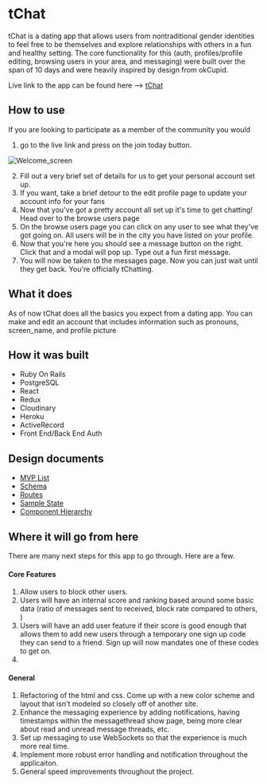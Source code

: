 # tChat

tChat is a dating app that allows users from nontraditional gender identities
to feel free to be themselves and explore relationships with others in a fun
and healthy setting. The core functionality for this (auth, profiles/profile editing,
browsing users in your area, and messaging) were built over the span of 10 days and
were heavily inspired by design from okCupid.

Live link to the app can be found here --> [tChat](http://www.tchat.lgbt)

## How to use

If you are looking to participate as a member of the community you would

1. go to the live link and press on the join today button.

![Welcome_screen](http://res.cloudinary.com/dyv6nxcqz/image/upload/v1523652971/Screen_Shot_2018-04-13_at_1.55.46_PM.png)

2. Fill out a very brief set of details for us to get your personal account set up.
3. If you want, take a brief detour to the edit profile page to update your account info for your fans
4. Now that you've got a pretty account all set up it's time to get chatting! Head over to the browse users page
5. On the browse users page you can click on any user to see what they've got going on. All users will be in the city you have listed on your profile.
6. Now that you're here you should see a message button on the right. Click that and a modal will pop up. Type out a fun first message.
7. You will now be taken to the messages page. Now you can just wait until they get back. You're officially tChatting.

## What it does

As of now tChat does all the basics you expect from a dating app. You can make and edit an account
that includes information such as pronouns, screen_name, and profile picture

## How it was built

- Ruby On Rails
- PostgreSQL
- React
- Redux
- Cloudinary
- Heroku
- ActiveRecord
- Front End/Back End Auth

## Design documents

+ [MVP List](mvp-List)
+ [Schema](schema)
+ [Routes](routes)
+ [Sample State](sample-state)
+ [Component Hierarchy](component-hierarchy)

## Where it will go from here

There are many next steps for this app to go through. Here are a few.

#### Core Features

1. Allow users to block other users.
2. Users will have an internal score and ranking based around some basic data (ratio of messages sent to received, block rate compared to others, )
3. Users will have an add user feature if their score is good enough that allows them to add new users through a temporary one sign up code they can send to a friend. Sign up will now mandates one of these codes to get on.
4.


#### General

1. Refactoring of the html and css. Come up with a new color scheme and layout that isn't modeled so closely off of another site.
2. Enhance the messaging experience by adding notifications, having timestamps within the messagethread show page, being more clear about read and unread message threads, etc.
3. Set up messaging to use WebSockets so that the experience is much more real time.
4. Implement more robust error handling and notification throughout the applicaiton.
5. General speed improvements throughout the project.
